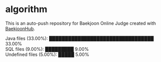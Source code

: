 # algorithm

This is an auto-push repository for Baekjoon Online Judge created with [BaekjoonHub](https://github.com/BaekjoonHub/BaekjoonHub).

<!-- file_counts_start -->
Java files (33.00%): █████████████████████████████████ 33.00%<br/>SQL files (9.00%): █████████ 9.00%<br/>Undefined files (5.00%): █████ 5.00%
<!-- file_counts_end -->
